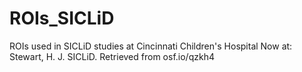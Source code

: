 # ROIs_SICLiD
ROIs used in SICLiD studies at Cincinnati Children's Hospital
Now at: Stewart, H. J. SICLiD. Retrieved from osf.io/qzkh4
